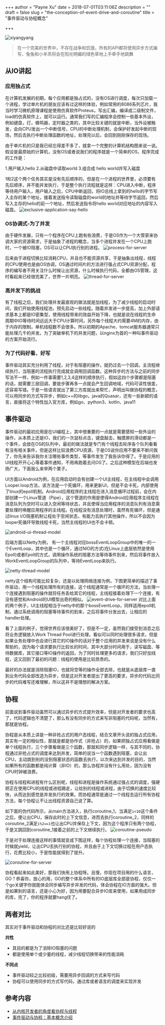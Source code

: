 +++
author = "Payne Xu"
date = 2018-07-01T03:11:06Z
description = ""
draft = false
slug = "the-conception-of-event-drive-and-coroutine"
title = "事件驱动与协程概念"

+++

![xiyangyang](https://o364p1r5a.qnssl.com/2018/06/xiyangyang.png)

> 在一个完美的世界中，不存在战争和饥饿，所有的API都将使用异步方式编写，兔兔和小羊羔将会在阳光明媚的绿色草地上手牵手地跳舞

<!--more-->

## 从IO讲起
### 应用独占式
在计算机发展的初期，每个应用都是独占式的，没有OS进行调度，每次只加载一个进程，学过单片机的朋友应该有过这样的体验，例如常用的8086系列芯片，我当时学习微机原理课程是使用仿真软件Proteus，写出汇编，编译成二级制文件，load的仿真软件上，就可以运行。通常我们写的汇编程序会控制一些基本外设，例如键盘，灯，蜂鸣器，定时器之类的，其中比较关键的就是中断，当外设被触发，会向CPU发出一个中断信号，CPU的中断处理机制，会保护好发起中断的现场，然后去执行中断处理函数的地址，处理完以后，会回到刚刚保存的现场。

由于单片机的只是我已经忘得差不多了，就拿一个完整的计算机结构图来说一说。假设是最原始的计算机，没有OS或者说我们的程序就是一个简单的OS，程序完成的工作是：

1.用户输入hello
2.从磁盘中读取world
3.组合成 hello world并写入磁盘

1和2这个两个任务其实是没有先后顺序的，但是在一个进程的世界里，必须要有先后顺序，并不能并发执行，于是整个执行流程就是这样：CPU进入中断，程序等待用户输入，用户输入之后，CPU中断返回，将IO总线上拿到的hello的字节写入主存的某个地址，接着发送指令读取磁盘的world的地址并等待字节返回，然后写入主存的hello的前一个地址，然后发送指令将hello world对应地址的内容写入磁盘。
![exclusive-application-say-hello](https://o364p1r5a.qnssl.com/2018/06/exclusive-application-say-hello.png)

### OS协调式-为了并发
由于硬件发展，只有一个程序在CPU上跑有些浪费，于是OS作为一个大管家来协调大家的资源需求，于是抽象了进程的概念，当多个进程并发在一个CPU上跑时，一个被IO阻塞，OS可以让CPU执行别的进程。
![process-for-server](https://o364p1r5a.qnssl.com/2018/06/process-for-server.png)

后来由于进程切换比较消耗CPU，并且也不能资源共享，于是抽象出线程，线程的CPU使用也是由OS协调，OS通过时间片的方法进行强占式CPU资源分配，程序的编写者不用关注什么时候让出资源，什么时候执行代码，全都由OS管理，这时看起来已经很完美了，世界一片明亮。
![thread-for-server](https://o364p1r5a.qnssl.com/2018/06/thread-for-server.png)

### 高并发下的挑战
有了线程之后，我们处理并发最直观的做法就是加线程，为了减少线程的启动时间，我们开始使用线程池，预先启动一些线程。随着并发进一步提高，加上外部请求基本上都是IO密集型，使用线程带来的效益开始下降，也就是说在线程的生命周期中IO等待时间远远大于CPU计算时间，另外每个线程大约需要4M的内存，由于内存的限制，单机线程数不会很多。所以初期的Apache、tomcat服务器通常只能处理几千的并发。为了突破单机下的并发问题，以nginx为首的一种叫事件驱动的方案开始流行。

### 为了代码好看、好写
事件驱动其实充分利用了线程，对于有阻塞的操作，就扔过去一个回调，主流程继续执行，当阻塞的流程执行完成就会调用回调函数。这种异步的方法与之前的同步写法不一样，例如一件事需要1,2,3,4这样的顺序执行，假如这四个步骤都是阻塞的话，就需要三层回调，要是步骤再多一点就会产生回调地域，代码可读性很差，还容易写错。于是一些语言就出了第三方库就出来帮忙，声明出叫做协程的概念，可以用同步的方式写异步，例如c++的libgo，java的Quasar，还有一些新颖的语言，直接将这个特性加入官方库，例如go、python3、kotlin、java11

## 事件驱动

事件驱动的最初应用是在UI编程上，其中很重要的一点就是需要感知一些外设的操作，从本质上还是IO，我们的一次鼠标点击，键盘敲击，触摸屏的滑动都是一个事件，会放在OS的队列中，最初的做法就是专门有个线程去轮序各个队列看看有没有相关事件，但是这样比较浪费CPU资源，于是OS说你应用不要来不断问我了，你先来告诉我你关注哪些事件类型，等事件发生了我告诉你得了。于是应用的UI线程开开心心等着事件通知，不用再跑着去问OS了。之后这种模型在后端也发扬广大，下面我么来举两个栗子。

UI方面以Android为例，在应用启动时会有创建一个UI主线程，在主线程中会调用Looper.loop方法，该方法是一个死循环，用来更新UI，但是不会卡死，内部使用了linux的epoll机制。Android应用程序的主线程在进入消息循环过程前，会在内部创建一个Linux管道（Pipe），这个管道的作用是使得Android应用程序主线程在消息队列为空时可以进入空闲等待状态，并且使得当应用程序的消息队列有消息需要处理时唤醒应用程序的主线程。在线程没有消息处理时，虽然有死循环，但是通过linux I/O阻塞机制让程处于空闲状态，有能力去执行其他操作，所以不会因为looper死循环导致线程卡死，当然主线程的UI也不会卡顿。

![android-ui-thread-model](https://o364p1r5a.qnssl.com/2018/06/android-ui-thread-model.png)


后端方面以Netty为例， 有一个主线程对应bossEventLoopGroup中的唯一的一个EventLoop，其中也是一个循环，通过NIO的方式(在Linux上底层依然是使用Epoll)或者Epoll的方式，调用操作系统的阻塞方法等待事件到来，然后将事件放入WorkEventLoopGroup的队列中，等待EventLoop来执行。

![netty-thread-model](https://o364p1r5a.qnssl.com/2018/06/netty-thread-model.jpeg)

netty这个结构可能比较复杂，还是以处理网络连接为例，下图更简单的描述了事件驱动，用一个线程处理所有的连接，这个线程通常是一个循环的方法，当处理一个连接遇到阻塞的操作就将任务丢给其它的线程，主线程接着处理下一个连接，有没有感觉和Android的UI模型出奇的相似。
![event-drive-for-server](https://o364p1r5a.qnssl.com/2018/06/event-drive-for-server.png)
对比上面的两个例子，UI主线程相当于netty中的那个bossEventLoop，同样适用epoll机制，通过系统调用的阻塞等待事件的到来，之后将事件分发出去，让相应的handler处理。

看了上面的例子，觉得世界应该很美好了，但是不一定，虽然我们接受到消息之后将业务逻辑放入Work Thread Pool进行处理，看似可以同时处理很多请求，但是如果业务处理中也会进行其它的IO操作的话对于整个应用的并发来说是没有什么帮助的，因为每个请求要执行比较长的时间，其中大部分时间用于，读写磁盘、等待数据库，其它接口等IO操作的返回，为了同时处理更多的请求，我们只好加线程，这又回到了最初的问题：线程的使用是比较昂贵的。

最好的办法就是消除阻塞IO，也就将空等的操作全部去除，也就是从底层库一直到业务代码全部改造为异步，但是这对开发者提出了更高的要求，异步的代码比同步的代码难写还难理解，所以这并不是理想的解决方案。

## 协程
前面说到事件驱动虽然可以通过异步的方式提升效率，但是对开发者的要求也高了，代码逻辑也不清楚了，那么有没有同步的方式来写非阻塞的代码呢，当然有，那就是协程。

协程是从本质上讲是一种非抢占式的用户态线程，结合文章开头说的独占式应用，其实有一定的相似性，那就是都是协作式（非抢占）的，如果把独占式应用看做是单个线程执行，三个步骤看做是三个函数，那就和同步逻辑一样，与其不同的，协程通过非抢占式的调度来达到并发，简单的说当一个函数遇到阻塞，会让出CPU，主动跳到别的没到阻塞状态的函数去执行，以次来达到并发的目的，当然如果所有的函数都是纯计算（非IO）的，那么协程并没有什么用处，因为没有CPU时钟被浪费。

协程与线程和进程有什么区别呢，线程和进程是操作系统通过强占式的调度，强硬把正在使用CPU的线程或进程踢走，让给别的线程或进程，由于切换的速度比较快，从而达到感觉是并发执行的效果。而协程通常是通过一个线程去运行所有协程方法，每个协程让不让出线程资源自己说了算。

如下面的伪代码所示，从main方法进入，执行coroutine_1，当满足`i<10`这个条件之后，便让出CPU，保存此时的上下文信息，进而去执行coroutine_2，同样的coroutine_2满足`i%2==1`也让出CPU并保存上下文，因为这个程序只有两个协程，于是又跳回到coroutine_1接着之前的上下文继续执行。
![coroutine-pseudo](https://o364p1r5a.qnssl.com/2018/06/coroutine-pseudo.png)

于是对于处理连接这样的事情就变成下图这样，每个协程处理一个连接，当阻塞的时候就yield，让出CPU去执行别的协程，并且由于上下文切换过程在用户态执行，花费比较小，于是性能就得到了提升。

![coroutine-for-server](https://o364p1r5a.qnssl.com/2018/06/coroutine-for-server.png)

协程看起来如此美好，那我们快用上协程呀。且慢，你现在项目用的什么语言，GO？恭喜你，放心的用，GO的整个体系中所有的IO底层库全部是协程，仅仅一个go关键字你就能体会同步编写异步并发的代码，体会协程在IO方面的强大。但是如果别的语言，还是小心为好，因为用要配合异步IO库来使用，如果用成同步的库，完了，你的程序就要hang住了。

## 两者对比

其实对于事件驱动和协程的对比还是比较好说的

**共性**

- 其目的都是为了消除IO阻塞的问题
- 都是使用单个或少量的线程，减少线程切换带来的性能消耗

**不同点**

- 事件驱动较之比较初级，需要用异步回调的方式来写代码
- 协程可以使用同步的方式写代码，通过库或者语言的调度来实现并发


## 参考内容
- [从内核开发者的角度看协程与线程](https://steemit.com/coroutine/@waterflier/7wnfah)
- [事件驱动与协程：基本概念介绍](https://zhuanlan.zhihu.com/p/31410589)